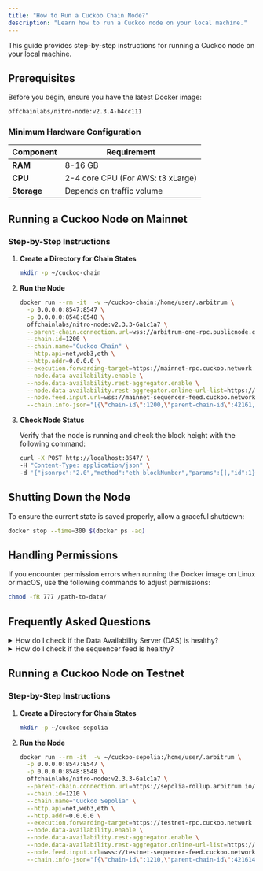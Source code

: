 ```yaml
---
title: "How to Run a Cuckoo Chain Node?"
description: "Learn how to run a Cuckoo node on your local machine."
---
```


This guide provides step-by-step instructions for running a Cuckoo node on your local machine.

## Prerequisites

Before you begin, ensure you have the latest Docker image:

```sh
offchainlabs/nitro-node:v2.3.4-b4cc111
```

### Minimum Hardware Configuration

| Component   | Requirement                       |
| ----------- | --------------------------------- |
| **RAM**     | 8-16 GB                           |
| **CPU**     | 2-4 core CPU (For AWS: t3 xLarge) |
| **Storage** | Depends on traffic volume         |

## Running a Cuckoo Node on Mainnet

### Step-by-Step Instructions

1. **Create a Directory for Chain States**

    ```sh
    mkdir -p ~/cuckoo-chain
    ```

2. **Run the Node**

    ```sh
    docker run --rm -it  -v ~/cuckoo-chain:/home/user/.arbitrum \
      -p 0.0.0.0:8547:8547 \
      -p 0.0.0.0:8548:8548 \
      offchainlabs/nitro-node:v2.3.3-6a1c1a7 \
      --parent-chain.connection.url=wss://arbitrum-one-rpc.publicnode.com \
      --chain.id=1200 \
      --chain.name="Cuckoo Chain" \
      --http.api=net,web3,eth \
      --http.addr=0.0.0.0 \
      --execution.forwarding-target=https://mainnet-rpc.cuckoo.network \
      --node.data-availability.enable \
      --node.data-availability.rest-aggregator.enable \
      --node.data-availability.rest-aggregator.online-url-list=https://cuckoo.network/mainnet-das-servers \
      --node.feed.input.url=wss://mainnet-sequencer-feed.cuckoo.network \
      --chain.info-json="[{\"chain-id\":1200,\"parent-chain-id\":42161,\"parent-chain-is-arbitrum\":true,\"chain-name\":\"Cuckoo Chain\",\"chain-config\":{\"homesteadBlock\":0,\"daoForkBlock\":null,\"daoForkSupport\":true,\"eip150Block\":0,\"eip150Hash\":\"0x0000000000000000000000000000000000000000000000000000000000000000\",\"eip155Block\":0,\"eip158Block\":0,\"byzantiumBlock\":0,\"constantinopleBlock\":0,\"petersburgBlock\":0,\"istanbulBlock\":0,\"muirGlacierBlock\":0,\"berlinBlock\":0,\"londonBlock\":0,\"clique\":{\"period\":0,\"epoch\":0},\"arbitrum\":{\"EnableArbOS\":true,\"AllowDebugPrecompiles\":false,\"DataAvailabilityCommittee\":true,\"InitialArbOSVersion\":11,\"GenesisBlockNum\":0,\"MaxCodeSize\":24576,\"MaxInitCodeSize\":49152,\"InitialChainOwner\":\"0x15c7C3E9673F8900Ac66Dd040aCF2169E79429A3\"},\"chainId\":1200},\"rollup\":{\"bridge\":\"0x6a075fbDFEd3d18bCdc62668fE0f02c639144ed8\",\"inbox\":\"0x2b25AAC8ef6F1a405E824C257a349b79c79Ed45c\",\"sequencer-inbox\":\"0x43c51b92bA8b9e89484D5eFa4a87Fa7526793b04\",\"rollup\":\"0xfEE1e4386fee1E337178ce0814e7959b9E67b5F5\",\"validator-utils\":\"0x6c21303F5986180B1394d2C89f3e883890E2867b\",\"validator-wallet-creator\":\"0x2b0E04Dc90e3fA58165CB41E2834B44A56E766aF\",\"deployed-at\":222314851}}]"
    ```

3. **Check Node Status**

    Verify that the node is running and check the block height with the following command:

    ```sh
    curl -X POST http://localhost:8547/ \
    -H "Content-Type: application/json" \
    -d '{"jsonrpc":"2.0","method":"eth_blockNumber","params":[],"id":1}'
    ```

## Shutting Down the Node

To ensure the current state is saved properly, allow a graceful shutdown:

```sh
docker stop --time=300 $(docker ps -aq)
```

## Handling Permissions

If you encounter permission errors when running the Docker image on Linux or macOS, use the following commands to adjust permissions:

```sh
chmod -fR 777 /path-to-data/
```

## Frequently Asked Questions

<details class="p-4 bg-white rounded-lg shadow hover:bg-gray-50 focus:outline-none focus:ring-2 focus:ring-blue-500">
  <summary class="cursor-pointer text-xl font-semibold">
    How do I check if the Data Availability Server (DAS) is healthy?
  </summary>
  <p class="mt-2">
    Cuckoo Chain: <a href="https://mainnet-das.cuckoo.network/health">https://mainnet-das.cuckoo.network/health</a>
  </p>
  <p class="mt-2">
    Cuckoo Sepolia: <a href="https://testnet-das.cuckoo.network/health">https://testnet-das.cuckoo.network/health</a>
  </p>
</details>

<details class="p-4 bg-white rounded-lg shadow hover:bg-gray-50 focus:outline-none focus:ring-2 focus:ring-blue-500">
  <summary class="cursor-pointer text-xl font-semibold">
    How do I check if the sequencer feed is healthy?
  </summary>
  <p class="mt-2">
    Cuckoo Chain:

    ```sh
    wscat -c wss://mainnet-sequencer-feed.cuckoo.network
    ```

  </p>
  <p class="mt-2">
    Cuckoo Sepolia:

    ```sh
    wscat -c wss://testnet-sequencer-feed.cuckoo.network
    ```
  </p>
</details>

## Running a Cuckoo Node on Testnet

### Step-by-Step Instructions

1. **Create a Directory for Chain States**

    ```sh
    mkdir -p ~/cuckoo-sepolia
    ```

2. **Run the Node**

    ```sh
    docker run --rm -it  -v ~/cuckoo-sepolia:/home/user/.arbitrum \
      -p 0.0.0.0:8547:8547 \
      -p 0.0.0.0:8548:8548 \
      offchainlabs/nitro-node:v2.3.3-6a1c1a7 \
      --parent-chain.connection.url=https://sepolia-rollup.arbitrum.io/rpc \
      --chain.id=1210 \
      --chain.name="Cuckoo Sepolia" \
      --http.api=net,web3,eth \
      --http.addr=0.0.0.0 \
      --execution.forwarding-target=https://testnet-rpc.cuckoo.network \
      --node.data-availability.enable \
      --node.data-availability.rest-aggregator.enable \
      --node.data-availability.rest-aggregator.online-url-list=https://cuckoo.network/testnet-das-servers \
      --node.feed.input.url=wss://testnet-sequencer-feed.cuckoo.network \
      --chain.info-json="[{\"chain-id\":1210,\"parent-chain-id\":421614,\"parent-chain-is-arbitrum\":true,\"chain-name\":\"Cuckoo Sepolia\",\"chain-config\":{\"homesteadBlock\":0,\"daoForkBlock\":null,\"daoForkSupport\":true,\"eip150Block\":0,\"eip150Hash\":\"0x0000000000000000000000000000000000000000000000000000000000000000\",\"eip155Block\":0,\"eip158Block\":0,\"byzantiumBlock\":0,\"constantinopleBlock\":0,\"petersburgBlock\":0,\"istanbulBlock\":0,\"muirGlacierBlock\":0,\"berlinBlock\":0,\"londonBlock\":0,\"clique\":{\"period\":0,\"epoch\":0},\"arbitrum\":{\"EnableArbOS\":true,\"AllowDebugPrecompiles\":false,\"DataAvailabilityCommittee\":true,\"InitialArbOSVersion\":11,\"GenesisBlockNum\":0,\"MaxCodeSize\":24576,\"MaxInitCodeSize\":49152,\"InitialChainOwner\":\"0xF66eE80aC2331914F0193a56cdd3511F66f531d5\"},\"chainId\":1210},\"rollup\":{\"bridge\":\"0x84c599703Fd5d3031c2AaF0a32c3a89bB64Ad89A\",\"inbox\":\"0x31Ec68f7B326a45D8CDC3644569230A322bA9C50\",\"sequencer-inbox\":\"0x904b97f741BFD8d00c7D7644E05fFAF71985b5c1\",\"rollup\":\"0xA5f8EA23030F2cDE95f8ffeb56315BaF86f2E64c\",\"validator-utils\":\"0xB11EB62DD2B352886A4530A9106fE427844D515f\",\"validator-wallet-creator\":\"0xEb9885B6c0e117D339F47585cC06a2765AaE2E0b\",\"deployed-at\":51326201}}]"
    ```

